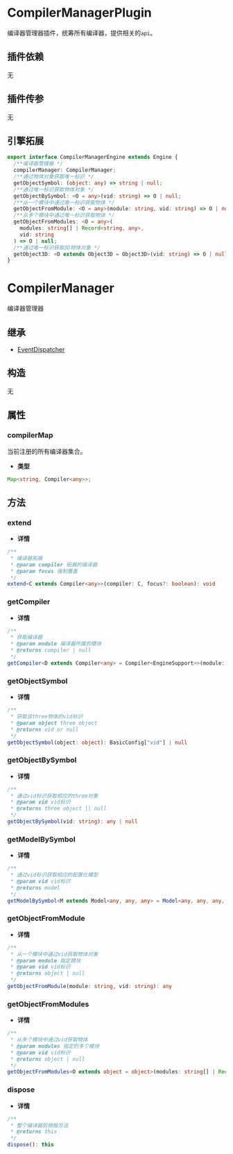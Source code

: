 # CompilerManagerPlugin

编译器管理器插件，统筹所有编译器，提供相关的`api`。

## 插件依赖

无

## 插件传参

无

## 引擎拓展

```ts
export interface CompilerManagerEngine extends Engine {
  /**编译器管理器 */
  compilerManager: CompilerManager;
  /**通过物体对象获取唯一标识 */
  getObjectSymbol: (object: any) => string | null;
  /**通过唯一标识获取物体对象 */
  getObjectBySymbol: <O = any>(vid: string) => O | null;
  /**从一个模块中通过唯一标识获取物体 */
  getObjectFromModule: <O = any>(module: string, vid: string) => O | null;
  /**从多个模块中通过唯一标识获取物体 */
  getObjectFromModules: <O = any>(
    modules: string[] | Record<string, any>,
    vid: string
  ) => O | null;
  /**通过唯一标识获取3D物体对象 */
  getObject3D: <O extends Object3D = Object3D>(vid: string) => O | null;
}
```

# CompilerManager

编译器管理器

## 继承

- [EventDispatcher](../core/EventDispatcher.md)

## 构造

无

## 属性

### compilerMap

当前注册的所有编译器集合。

- **类型**

```ts
Map<string, Compiler<any>>;
```

## 方法

### extend

- **详情**

```ts
/**
 * 编译器拓展
 * @param compiler 拓展的编译器
 * @param focus 强制覆盖
 */
extend<C extends Compiler<any>>(compiler: C, focus?: boolean): void
```

### getCompiler

- **详情**

```ts
/**
 * 获取编译器
 * @param module 编译器所属的模块
 * @returns compiler | null
 */
getCompiler<D extends Compiler<any> = Compiler<EngineSupport>>(module: string): D | null
```

### getObjectSymbol

- **详情**

```ts
/**
 * 获取该three物体的vid标识
 * @param object three object
 * @returns vid or null
 */
getObjectSymbol(object: object): BasicConfig["vid"] | null
```

### getObjectBySymbol

- **详情**

```ts
/**
 * 通过vid标识获取相应的three对象
 * @param vid vid标识
 * @returns three object || null
 */
getObjectBySymbol(vid: string): any | null
```

### getModelBySymbol

- **详情**

```ts
/**
 * 通过vid标识获取相应的配置化模型
 * @param vid vid标识
 * @returns model
 */
getModelBySymbol<M extends Model<any, any, any> = Model<any, any, any, Compiler<any>>>(vid: string): M | null
```

### getObjectFromModule

- **详情**

```ts
/**
 * 从一个模块中通过vid获取物体对象
 * @param module 指定模块
 * @param vid vid标识
 * @returns object | null
 */
getObjectFromModule(module: string, vid: string): any
```

### getObjectFromModules

- **详情**

```ts
/**
 * 从多个模块中通过vid获取物体
 * @param modules 指定的多个模块
 * @param vid vid标识
 * @returns object | null
 */
getObjectFromModules<O extends object = object>(modules: string[] | Record<string, any>, vid: string): O | null
```

### dispose

- **详情**

```ts
/**
 * 整个编译器的销毁方法
 * @returns this
 */
dispose(): this
```
